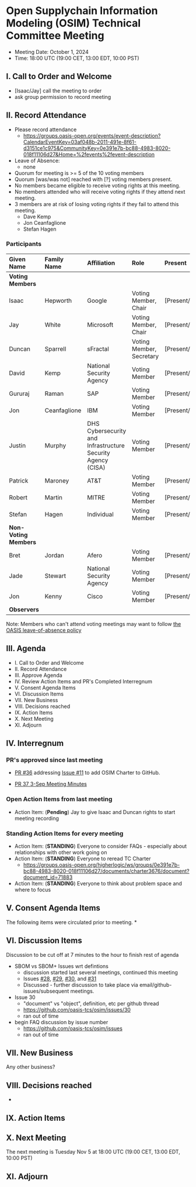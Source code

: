 # Open Supplychain Information Modeling (OSIM) Technical Committee Meeting

- Meeting Date: October 1, 2024
- Time: 18:00 UTC (19:00 CET, 13:00 EDT, 10:00 PST)

## I. Call to Order and Welcome

- [Isaac/Jay] call the meeting to order
- ask group permission to record meeting

## II. Record Attendance

- Please record attendance 
   + https://groups.oasis-open.org/events/event-description?CalendarEventKey=03af048b-2011-491e-8f61-d3151ce1c975&CommunityKey=0e391e7b-bc88-4983-8020-018f11106d27&Home=%2fevents%2fevent-description
- Leave of Absence:
   + none
- Quorum for meeting is >= 5 of the 10 voting members
- Quorum [was/was not] reached with [?] voting members present.
- No members became eligible to receive voting rights at this meeting.
- No members attended who will receive voting rights if they attend next meeting.
- 3 members are at risk of losing voting rights if they fail to attend this meeting.
   * Dave Kemp
   * Jon Ceanfaglione
   * Stefan Hagen

### Participants

| Given Name | Family Name | Affiliation | Role | Present |
|:-----------|:------------|:------------------------------------------------------------|:----------------------------|:---------|
| **Voting Members** | | | |
| Isaac | Hepworth | Google | Voting Member, Chair | [Present/Absent] |
| Jay | White | Microsoft | Voting Member, Chair | [Present/Absent] |
| Duncan | Sparrell | sFractal | Voting Member, Secretary | [Present/Absent] |
| David | Kemp | National Security Agency | Voting Member | [Present/Absent] |
| Gururaj | Raman | SAP | Voting Member | [Present/Absent] |
| Jon | Ceanfaglione | IBM | Voting Member | [Present/Absent] |
| Justin | Murphy | DHS Cybersecurity and Infrastructure Security Agency (CISA) | Voting Member | [Present/Absent] |
| Patrick | Maroney | AT&T | Voting Member | [Present/Absent] |
| Robert | Martin | MITRE | Voting Member | [Present/Absent] |
| Stefan | Hagen | Individual | Voting Member | [Present/Absent] |
| **Non-Voting Members** | | | |
| Bret | Jordan | Afero | Voting Member | [Present/Absent] |
| Jade | Stewart | National Security Agency | Voting Member | [Present/Absent] |
| Jon | Kenny | Cisco | Voting Member | [Present/Absent] |
| **Observers** | | | |

Note: Members who can't attend voting meetings may want to follow [the OASIS leave-of-absence policy](https://www.oasis-open.org/policies-guidelines/tc-process-2017-05-26/#leavesAbsence)

## III. Agenda

- I. Call to Order and Welcome
- II. Record Attendance
- III. Approve Agenda
- IV. Review Action Items and PR's Completed Interregnum
- V. Consent Agenda Items
- VI. Discussion Items
- VII. New Business
- VIII. Decisions reached
- IX. Action Items
- X. Next Meeting
- XI. Adjourn

## IV. Interregnum
### PR's approved since last meeting

* [PR #36](https://github.com/oasis-tcs/osim/pull/36) addressing [Issue #11](https://github.com/oasis-tcs/osim/issues/11) to add OSIM Charter to GitHub. 

- [PR 37 3-Sep Meeting Minutes](https://github.com/oasis-tcs/osim/pull/37)

### Open Action Items from last meeting

* Action Item: (**Pending**) Jay to give Isaac and Duncan rights to start meeting recording

### Standing Action Items for every meeting

* Action Item: (**STANDING**) Everyone to consider FAQs - especially about relationships with other work going on
* Action Item: (**STANDING**) Everyone to reread TC Charter
   * https://groups.oasis-open.org/higherlogic/ws/groups/0e391e7b-bc88-4983-8020-018f11106d27/documents/charter3676/document?document_id=71883
* Action Item: (**STANDING**) Everyone to think about problem space and where to focus

## V. Consent Agenda Items
The following items were circulated prior to meeting. 
* 

## VI. Discussion Items
Discussion to be cut off at 7 minutes to the hour to finish rest of agenda

* SBOM vs SBOM+ Issues wrt defintions
   - discussion started last several meetings, continued this meeting
   - Issues [#28](https://github.com/oasis-tcs/osim/issues/28), [#29](https://github.com/oasis-tcs/osim/issues/29), [#30](https://github.com/oasis-tcs/osim/issues/30), and [#31](https://github.com/oasis-tcs/osim/issues/31)
   - Discussed - further discussion to take place via email/github-issues/subsequent meetings.
* Issue 30 
   - "document" vs "object", definition, etc per github thread 
   - https://github.com/oasis-tcs/osim/issues/30
   - ran out of time
* begin FAQ discussion by issue number
   - https://github.com/oasis-tcs/osim/issues
   - ran out of time

## VII. New Business

Any other business?

## VIII. Decisions reached

*

## IX. Action Items



## X. Next Meeting
The next meeting is Tuesday Nov 5 at 18:00 UTC (19:00 CET, 13:00 EDT, 10:00 PST)

## XI. Adjourn

